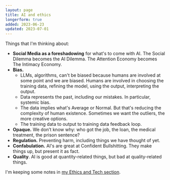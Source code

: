 ```yaml
---
layout: page
title: AI and ethics
longerform: true
added: 2023-06-23
updated: 2023-07-01
---
```


Things that I'm thinking about:

- **Social Media as a foreshadowing** for what's to come with AI. The Social Dilemma becomes the AI Dilemma. The Attention Economy becomes The Intimacy Economy.
- **Bias.** 
	- LLMs, algorithms, can't be biased because humans are involved at some point and we are biased. Humans are involved in choosing the training data, refining the model, using the output, interpreting the output.
	- Data represents the past, including our mistakes. In particular, systemic bias.
	- The data implies what's Average or Normal. But that's reducing the complexity of human existence. Sometimes we want the outliers, the more creative options.
	- The training data to output to training data feedback loop.
- **Opaque.** We don’t know why: who got the job, the loan, the medical treatment, the prison sentence?
- **Regulation.** Preventing harm, including things we have thought of yet.
- **Confabulation.** AI's are great at Confident Bullshitting. They make things up, but present it as fact.
- **Quality**. AI is good at quantity-related things, but bad at quality-related things.

I'm keeping some notes in [my Ethics and Tech section](/notes/ethics-in-tech/).
